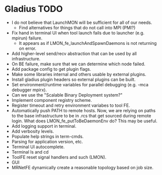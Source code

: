 # Gladius TODO

- I do not believe that LaunchMON will be sufficient for all of our needs.
    - Find alternatives for things that do not call into MPI (PMI?)
- Fix hand in terminal UI when tool launch fails due to launcher (e.g. mpirun) failure.
    - It appears as if LMON_fe_launchAndSpawnDaemons is not returning on error.
- Add higher-level send/recv abstraction that can be used by all infrastructure.
- On BE failure, make sure that we can determine which node failed.
- Add package config to get plugin flags.
- Make some libraries internal and others usable by external plugins.
- Install gladius plugin headers so external plugins can be built.
- Set environment/runtime variables for parallel debugging
  (e.g. -mca debugger mpirx).
- Can we use the "Scalable Binary Deployment system?"
- Implement component registry scheme.
- Register timeout and retry environment variabes to tool FE.
- Automatically push PATH to remote hosts.
  Now, we are relying on paths to the base infrastructure to be in .rcs that get
  sourced during remote login. What does LMON_fe_putToBeDaemonEnv do? This may
  be useful.
- Add logging support in terminal.
- Add verbosity levels.
- Populate help strings in term-cmds.
- Parsing for application version, etc.
- Terminal UI autocomplete.
- Terminal ls and cd
- ToolFE reset signal handlers and such (LMON).
- GUI
- MRNetFE dynamically create a reasonable topology based on job size.
